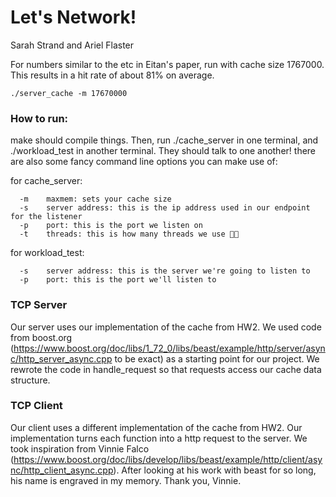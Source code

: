 # Let's Network!
Sarah Strand and Ariel Flaster


For numbers similar to the etc in Eitan's paper, run with cache size 1767000. This results in a hit rate of about 81% on average.

`./server_cache -m 17670000`


### How to run:

make should compile things. Then, run ./cache_server in one terminal, and ./workload_test in another terminal. They should talk to one another! there are also some fancy command line options you can make use of:

for cache_server:

      -m    maxmem: sets your cache size 
      -s    server address: this is the ip address used in our endpoint for the listener
      -p    port: this is the port we listen on
      -t    threads: this is how many threads we use 👀👀
    
for workload_test:

      -s    server address: this is the server we're going to listen to
      -p    port: this is the port we'll listen to   


### TCP Server

Our server uses our implementation of the cache from HW2. We used code from boost.org (https://www.boost.org/doc/libs/1_72_0/libs/beast/example/http/server/async/http_server_async.cpp to be exact) as a starting point for our project. We rewrote the code in handle_request so that requests access our cache data structure.

### TCP Client 

Our client uses a different implementation of the cache from HW2. Our implementation turns each function into a http request to the server. We took inspiration from Vinnie Falco (https://www.boost.org/doc/libs/develop/libs/beast/example/http/client/async/http_client_async.cpp). After looking at his work with beast for so long, his name is engraved in my memory. Thank you, Vinnie. 

